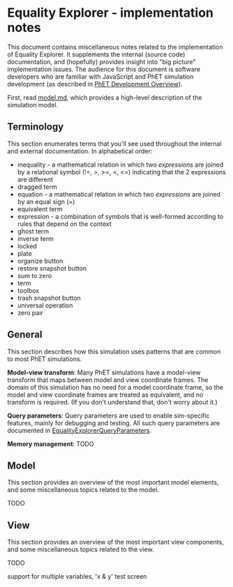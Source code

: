 # Equality Explorer - implementation notes

This document contains miscellaneous notes related to the implementation of Equality Explorer. 
It supplements the internal (source code) documentation, and (hopefully) provides insight into
"big picture" implementation issues.  The audience for this document is software developers who
are familiar with JavaScript and PhET simulation development (as described in 
[PhET Development Overview](http://bit.ly/phet-html5-development-overview)).

First, read [model.md](https://github.com/phetsims/equality-explorer/blob/master/doc/model.md),
which provides a high-level description of the simulation model.

## Terminology

This section enumerates terms that you'll see used throughout the internal and external documentation.
In alphabetical order:

* inequality - a mathematical relation in which two _expressions_ are joined by a 
relational symbol (!=, >, >=, <, <=) indicating that the 2 expressions are different
* dragged term
* equation - a mathematical relation in which two _expressions_ are joined by an equal sign (=)
* equivalent term
* expression - a combination of symbols that is well-formed according to rules that depend on the context
* ghost term
* inverse term
* locked
* plate
* organize button
* restore snapshot button
* sum to zero
* term
* toolbox
* trash snapshot button
* universal operation
* zero pair

## General

This section describes how this simulation uses patterns that are common to most PhET simulations.

**Model-view transform**: Many PhET simulations have a model-view transform that maps between model and view coordinate
frames. The domain of this simulation has no need for a model coordinate frame, so the model and view coordinate frames
are treated as equivalent, and no transform is required. (If you don't understand that, don't worry about it.)

**Query parameters**: Query parameters are used to enable sim-specific features, mainly for debugging and
testing. All such query parameters are documented in
[EqualityExplorerQueryParameters](https://github.com/phetsims/equality-explorer/blob/master/js/common/EqualityExplorerQueryParameters.js).

**Memory management**: TODO

## Model

This section provides an overview of the most important model elements, and some miscellaneous topics
related to the model.

TODO

## View

This section provides an overview of the most important view components, and some miscellaneous topics
related to the view.

TODO

support for multiple variables, 'x & y' test screen